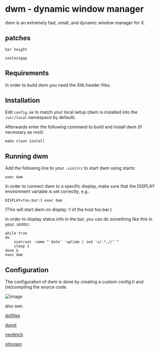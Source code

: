 # dwm - dynamic window manager

dwm is an extremely fast, small, and dynamic window manager for X.

## patches
`bar height`

`uselessgap`

## Requirements

In order to build dwm you need the Xlib header files.

## Installation

Edit `config.mk` to match your local setup (dwm is installed into the `/usr/local` namespace by default).

Afterwards enter the following command to build and install dwm (if necessary as root):

```
make clean install
```

## Running dwm

Add the following line to your `.xinitrc` to start dwm using startx:

```
exec dwm
```

In order to connect dwm to a specific display, make sure that the DISPLAY environment variable is set correctly, e.g.:

```
DISPLAY=foo.bar:1 exec dwm
```

(This will start dwm on display :1 of the host foo.bar.)

In order to display status info in the bar, you can do something like this in your .xinitrc:

```
while true
do
    xsetroot -name "`date` `uptime | sed 's/.*,//'`"
    sleep 1
done &
exec dwm
```

## Configuration

The configuration of dwm is done by creating a custom config.h and (re)compiling the source code.

![image](https://user-images.githubusercontent.com/84999468/178664094-56f8f22b-b3cb-4607-b407-f7700400f0b9.png)

also see:

[dotfiles](https://github.com/synthun/dotfiles)

[dunst](https://github.com/dunst-project/dunst)

[neofetch](https://github.com/dylanaraps/neofetch)

[nitrogen](https://github.com/l3ib/nitrogen)
